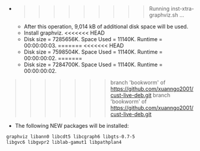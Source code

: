 * >>>>>>>>> Running inst-xtra-graphviz.sh ...
  * After this operation, 9,014 kB of additional disk space will be used.
  * Install graphviz.
<<<<<<< HEAD
  * Disk size = 7285656K. Space Used = 11140K. Runtime = 00:00:00:03.
=======
<<<<<<< HEAD
  * Disk size = 7598504K. Space Used = 11140K. Runtime = 00:00:00:02.
=======
  * Disk size = 7284700K. Space Used = 11140K. Runtime = 00:00:00:02.
>>>>>>> branch 'bookworm' of https://github.com/xuanngo2001/cust-live-deb.git
>>>>>>> branch 'bookworm' of https://github.com/xuanngo2001/cust-live-deb.git
  * The following NEW packages will be installed:
  ```bash
graphviz libann0 libcdt5 libcgraph6 libgts-0.7-5
libgvc6 libgvpr2 liblab-gamut1 libpathplan4
  ```
